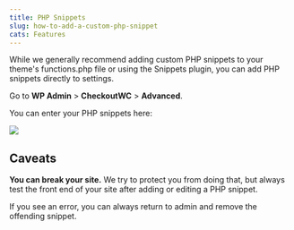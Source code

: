 ```yaml
---
title: PHP Snippets
slug: how-to-add-a-custom-php-snippet
cats: Features
---
```


 While we generally recommend adding custom PHP snippets to your theme's functions.php file or using the Snippets plugin, you can add PHP snippets directly to settings.

 Go to **WP Admin** &gt; **CheckoutWC** &gt; **Advanced**.

 You can enter your PHP snippets here:

 ![](https://s3.amazonaws.com/helpscout.net/docs/assets/5bdde2822c7d3a01757ac42e/images/5e90ca0c2c7d3a7e9aeac4c6/file-vJSqJ4DQ6E.png)

Caveats
-------

 **You can break your site.** We try to protect you from doing that, but always test the front end of your site after adding or editing a PHP snippet.

 If you see an error, you can always return to admin and remove the offending snippet.